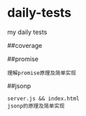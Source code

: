 # daily-tests
my daily tests

##coverage

##promise
```
理解promise原理及简单实现

```

##jsonp
```
server.js && index.html
jsonp的原理及简单实现

```
